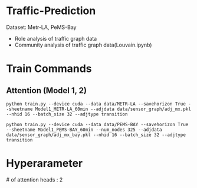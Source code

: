 # Traffic-Prediction
Dataset: Metr-LA, PeMS-Bay

* Role analysis of traffic graph data
* Community analysis of traffic graph data(Louvain.ipynb)


# Train Commands


## Attention (Model 1, 2)
```python train.py --device cuda --data data/METR-LA --savehorizon True --sheetname Model1_METR-LA_60min --adjdata data/sensor_graph/adj_mx.pkl --nhid 16 --batch_size 32 --adjtype transition```

```python train.py --device cuda --data data/PEMS-BAY --savehorizon True --sheetname Model1_PEMS-BAY_60min --num_nodes 325 --adjdata data/sensor_graph/adj_mx_bay.pkl --nhid 16 --batch_size 32 --adjtype transition```

# Hyperarameter 

\# of attention heads : 2
